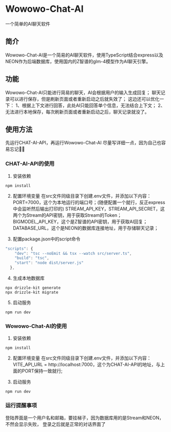 # Wowowo-Chat-AI
一个简单的AI聊天软件

## 简介
Wowowo-Chat-AI是一个简易的AI聊天软件，使用TypeScript结合express以及NEON作为后端数据库，使用国内的Z智谱的glm-4模型作为AI聊天引擎。

## 功能
Wowowo-Chat-AI只能进行简易的聊天，AI会根据用户的输入生成回复；
聊天记录可以进行保存，但是刷新页面或者重新启动之后就失效了；
这边还可以优化一下：
1、根据上下文进行回答，此处AI只能回答单个信息，无法结合上下文；
2、无法进行本地保存，每次刷新页面或者重新启动之后，聊天记录就没了。

## 使用方法
先运行CHAT-AI-API，再运行Wowowo-Chat-AI
尽量写详细一点，因为自己也容易忘记🤣🤣

### CHAT-AI-API的使用
1. 安装依赖
```
npm install
```

2. 配置环境变量
在src文件同级目录下创建.env文件，并添加以下内容：
PORT=7000，这个为本地运行的端口号；(随便配置一个就行，反正express中会监听然后输出打印的)
STREAM_API_KEY，STREAM_API_SECRET，这两个为Stream的API密钥，用于获取Stream的Token；
BIGMODEL_API_KEY，这个是Z智谱的API密钥，用于获取AI回复；
DATABASE_URL，这个是NEON的数据库连接地址，用于存储聊天记录；

3. 配置package.json中的script命令
```js
"scripts": {
    "dev": "tsc --noEmit && tsx --watch src/server.ts",
    "build": "tsc",
    "start": "node dist/server.js"
  },
```

4. 生成本地数据库
```
npx drizzle-kit generate
npx drizzle-kit migrate
```

5. 启动服务
```
npm run dev
```

### Wowowo-Chat-AI的使用
1. 安装依赖
```
npm install
```

2. 配置环境变量
在src文件同级目录下创建.env文件，并添加以下内容：
VITE_API_URL = http://localhost:7000，这个为CHAT-AI-API的地址，与上面的PORT保持一致就行;

3. 启动服务
```
npm run dev
```

### 运行提醒事项
登陆界面是一个用户名和邮箱，要挂梯子，因为数据库用的是Stream和NEON，不然会显示失败，
登录之后就是正常的对话界面了


